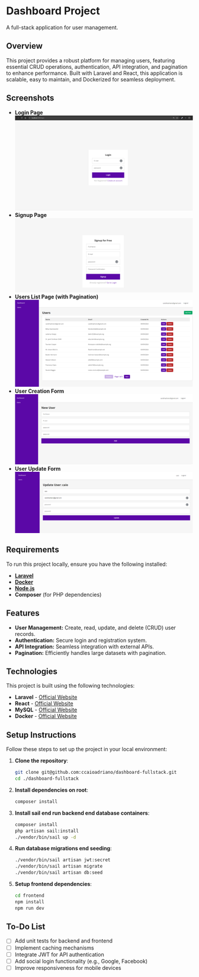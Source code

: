 # Dashboard Project

A full-stack application for user management.

## Overview

This project provides a robust platform for managing users, featuring essential CRUD operations, authentication, API integration, and pagination to enhance performance. Built with Laravel and React, this application is scalable, easy to maintain, and Dockerized for seamless deployment.

## Screenshots

-   **Login Page**  
    ![Login](public/assets/doc/images/login.png)
-   **Signup Page**  
    ![Signup](public/assets/doc/images/signup.png)
-   **Users List Page (with Pagination)**  
    ![Users List](public/assets/doc/images/usersList.png)
-   **User Creation Form**  
    ![Users Create Form](public/assets/doc/images/usersCreateForm.png)
-   **User Update Form**  
    ![Users Update Form](public/assets/doc/images/usersUpdateForm.png)

## Requirements

To run this project locally, ensure you have the following installed:

-   [**Laravel**](https://laravel.com/)
-   [**Docker**](https://www.docker.com/get-started)
-   [**Node.js**](https://nodejs.org/)
-   **Composer** (for PHP dependencies)

## Features

-   **User Management:** Create, read, update, and delete (CRUD) user records.
-   **Authentication:** Secure login and registration system.
-   **API Integration:** Seamless integration with external APIs.
-   **Pagination:** Efficiently handles large datasets with pagination.

## Technologies

This project is built using the following technologies:

-   **Laravel** - [Official Website](https://laravel.com/)
-   **React** - [Official Website](https://reactjs.org/)
-   **MySQL** - [Official Website](https://www.mysql.com/)
-   **Docker** - [Official Website](https://www.docker.com/)

## Setup Instructions

Follow these steps to set up the project in your local environment:

1. **Clone the repository**:
    ```bash
    git clone git@github.com:ccaioadriano/dashboard-fullstack.git
    cd ./dashboard-fullstack
    ```
2. **Install dependencies on root**:
    ```bash
    composer install
    ```
3. **Install sail end run backend end database containers**:

    ```bash
    composer install
    php artisan sail:install
    ./vendor/bin/sail up -d
    ```

4. **Run database migrations end seeding**:

    ```bash
    ./vendor/bin/sail artisan jwt:secret
    ./vendor/bin/sail artisan migrate
    ./vendor/bin/sail artisan db:seed
    ```

5. **Setup frontend dependencies**:
    ```bash
    cd frontend
    npm install
    npm run dev
    ```

## To-Do List

-   [ ] Add unit tests for backend and frontend
-   [ ] Implement caching mechanisms
-   [ ] Integrate JWT for API authentication
-   [ ] Add social login functionality (e.g., Google, Facebook)
-   [ ] Improve responsiveness for mobile devices
